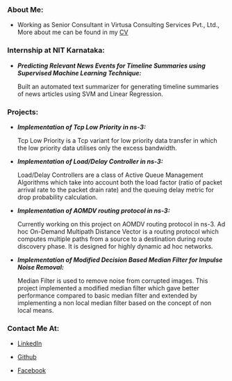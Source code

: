 ### About Me:
- Working as Senior Consultant in Virtusa Consulting Services Pvt., Ltd., More about me can be found in my [CV](https://github.com/CharithaS/CharithaS.github.io/blob/master/Charitha-CV.docx) 

### Internship at NIT Karnataka:
- _**Predicting Relevant News Events for Timeline Summaries using Supervised Machine Learning Technique:**_

  Built an automated text summarizer for generating timeline summaries of news articles using SVM and Linear Regression.

### Projects:
- _**Implementation of Tcp Low Priority in ns-3:**_

  Tcp Low Priority is a Tcp variant for low priority data transfer in which the low priority data utilises only the excess bandwidth.

- _**Implementation of Load/Delay Controller in ns-3:**_

  Load/Delay Controllers are a class of Active Queue Management Algorithms which take into account both the load factor (ratio of packet arrival rate to the packet drain rate) and the queuing delay metric for drop probability calculation.  

- _**Implementation of AOMDV routing protocol in ns-3:**_

  Currently working on this project on AOMDV routing protocol in ns-3. Ad hoc On-Demand Multipath Distance Vector is a routing protocol which computes multiple paths  from a source to a destination during route discovery phase. It is designed for highly dynamic ad hoc networks.

- _**Implementation of Modified Decision Based Median Filter for Impulse Noise Removal:**_

  Median Filter is used to remove noise from corrupted images. This project implemented a modified median filter which
gave better performance compared to basic median filter and extended by implementing a non local median filter based on
the concept of non local means.


### Contact Me At:

- [LinkedIn](https://www.linkedin.com/in/charitha-sangaraju-16043286/)

- [Github](https://github.com/CharithaS)

- [Facebook](https://www.facebook.com/charitha.sangaraju)
